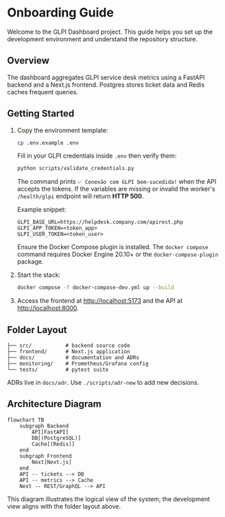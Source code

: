 # Onboarding Guide

Welcome to the GLPI Dashboard project. This guide helps you set up the development environment and understand the repository structure.

## Overview

The dashboard aggregates GLPI service desk metrics using a FastAPI backend and a Next.js frontend. Postgres stores ticket data and Redis caches frequent queries.

## Getting Started

1. Copy the environment template:

   ```bash
   cp .env.example .env
   ```

   Fill in your GLPI credentials inside `.env` then verify them:

   ```bash
   python scripts/validate_credentials.py
   ```

   The command prints `✅ Conexão com GLPI bem-sucedida!` when the API accepts
   the tokens. If the variables are missing or invalid the worker's
   `/health/glpi` endpoint will return **HTTP 500**.

   Example snippet:

   ```env
   GLPI_BASE_URL=https://helpdesk.company.com/apirest.php
   GLPI_APP_TOKEN=<token_app>
   GLPI_USER_TOKEN=<token_user>
   ```

   Ensure the Docker Compose plugin is installed. The `docker compose` command
   requires Docker Engine 20.10+ or the `docker-compose-plugin` package.

2. Start the stack:

   ```bash
   docker compose -f docker-compose-dev.yml up --build
   ```

3. Access the frontend at <http://localhost:5173> and the API at <http://localhost:8000>.

## Folder Layout

```text
├── src/           # backend source code
├── frontend/      # Next.js application
├── docs/          # documentation and ADRs
├── monitoring/    # Prometheus/Grafana config
└── tests/         # pytest suite
```

ADRs live in `docs/adr`. Use `./scripts/adr-new` to add new decisions.

## Architecture Diagram

```mermaid
flowchart TB
    subgraph Backend
        API[FastAPI]
        DB[(PostgreSQL)]
        Cache[(Redis)]
    end
    subgraph Frontend
        Next[Next.js]
    end
    API -- tickets --> DB
    API -- metrics --> Cache
    Next -- REST/GraphQL --> API
```

This diagram illustrates the logical view of the system; the development view aligns with the folder layout above.
